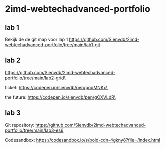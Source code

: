 # 2imd-webtechadvanced-portfolio

## lab 1
Bekijk de de git map voor lap 1
https://github.com/Sienvdb/2imd-webtechadvanced-portfolio/tree/main/lab1-git

## lab 2
https://github.com/Sienvdb/2imd-webtechadvanced-portfolio/tree/main/lab2-grid\

ticket: https://codepen.io/sienvdb/pen/podMNKx\

the future: https://codepen.io/sienvdb/pen/gOXVLdR\

## lab 3
Git repository: https://github.com/Sienvdb/2imd-webtechadvanced-portfolio/tree/main/lab3-es6 

Codesandbox: https://codesandbox.io/s/bold-cdn-4gkny8?file=/index.html 

